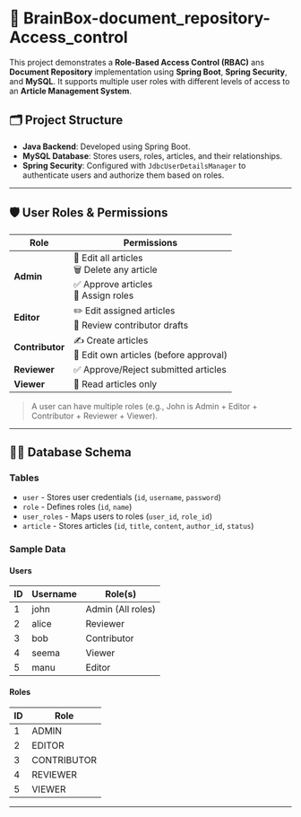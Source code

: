 # 🧠 BrainBox-document_repository-Access_control


This project demonstrates a **Role-Based Access Control (RBAC)**  ans **Document Repository** implementation using **Spring Boot**, **Spring Security**, and **MySQL**. It supports multiple user roles with different levels of access to an **Article Management System**.

## 🗂️ Project Structure

- **Java Backend**: Developed using Spring Boot.
- **MySQL Database**: Stores users, roles, articles, and their relationships.
- **Spring Security**: Configured with `JdbcUserDetailsManager` to authenticate users and authorize them based on roles.

---

## 🛡️ User Roles & Permissions

| Role        | Permissions                                                                 |
|-------------|------------------------------------------------------------------------------|
| **Admin**   | 🔄 Edit all articles<br>🗑️ Delete any article<br>✅ Approve articles<br>👥 Assign roles |
| **Editor**  | ✏️ Edit assigned articles<br>📝 Review contributor drafts                     |
| **Contributor** | ✍️ Create articles<br>🔄 Edit own articles (before approval)              |
| **Reviewer**| ✅ Approve/Reject submitted articles                                          |
| **Viewer**  | 👀 Read articles only                                                        |

> A user can have multiple roles (e.g., John is Admin + Editor + Contributor + Reviewer + Viewer).

---

## 🧑‍💻 Database Schema

### Tables

- `user` - Stores user credentials (`id`, `username`, `password`)
- `role` - Defines roles (`id`, `name`)
- `user_roles` - Maps users to roles (`user_id`, `role_id`)
- `article` - Stores articles (`id`, `title`, `content`, `author_id`, `status`)

### Sample Data

#### Users

| ID | Username | Role(s)          |
|----|----------|------------------|
| 1  | john     | Admin (All roles)|
| 2  | alice    | Reviewer         |
| 3  | bob      | Contributor      |
| 4  | seema    | Viewer           |
| 5  | manu     | Editor           |

#### Roles

| ID | Role        |
|----|-------------|
| 1  | ADMIN       |
| 2  | EDITOR      |
| 3  | CONTRIBUTOR |
| 4  | REVIEWER    |
| 5  | VIEWER      |

---


